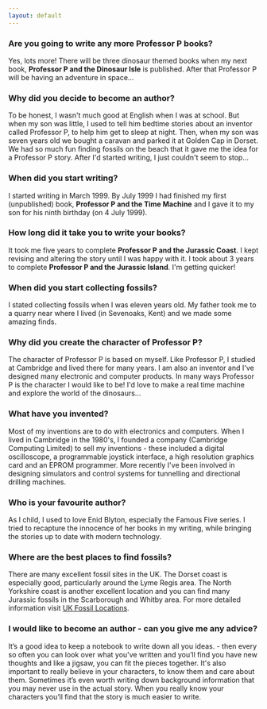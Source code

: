 ```yaml
---
layout: default
---
```


### Are you going to write any more Professor P books?

Yes, lots more! There will be three dinosaur themed books when my next book, **Professor P and the Dinosaur Isle** is published. After that Professor P will be having an adventure in space...

### Why did you decide to become an author?

To be honest, I wasn't much good at English when I was at school. But when my son was little, I used to tell him bedtime stories about an inventor called Professor P, to help him get to sleep at night. Then, when my son was seven years old we bought a caravan and parked it at Golden Cap in Dorset. We had so much fun finding fossils on the beach that it gave me the idea for a Professor P story. After I'd started writing, I just couldn't seem to stop...

### When did you start writing?

I started writing in March 1999. By July 1999 I had finished my first (unpublished) book, **Professor P and the Time Machine** and I gave it to my son for his ninth birthday (on 4 July 1999).

### How long did it take you to write your books?

It took me five years to complete **Professor P and the Jurassic Coast**. I kept revising and altering the story until I was happy with it. I took about 3 years to complete **Professor P and the Jurassic Island**. I'm getting quicker!

### When did you start collecting fossils?

I stated collecting fossils when I was eleven years old. My father took me to a quarry near where I lived (in Sevenoaks, Kent) and we made some amazing finds.

### Why did you create the character of Professor P?

The character of Professor P is based on myself. Like Professor P, I studied at Cambridge and lived there for many years. I am also an inventor and I've designed many electronic and computer products. In many ways Professor P is the character I would like to be! I'd love to make a real time machine and explore the world of the dinosaurs...

### What have you invented?

Most of my inventions are to do with electronics and computers. When I lived in Cambridge in the 1980's, I founded a company (Cambridge Computing Limited) to sell my inventions - these included a digital oscilloscope, a programmable joystick interface, a high resolution graphics card and an EPROM programmer. More recently I've been involved in designing simulators and control systems for tunnelling and directional drilling machines.

### Who is your favourite author?

As I child, I used to love Enid Blyton, especially the Famous Five series. I tried to recapture the innocence of her books in my writing, while bringing the stories up to date with modern technology.

### Where are the best places to find fossils?

There are many excellent fossil sites in the UK. The Dorset coast is especially good, particularly around the Lyme Regis area. The North Yorkshire coast is another excellent location and you can find many Jurassic fossils in the Scarborough and Whitby area. For more detailed information visit [UK Fossil Locations](http://www.discoveringfossils.co.uk/locations.htm).

### I would like to become an author - can you give me any advice?

It’s a good idea to keep a notebook to write down all you ideas. - then every so often you can look over what you've written and you’ll find you have new thoughts and like a jigsaw, you can fit the pieces together. It's also important to really believe in your characters, to know them and care about them. Sometimes it’s even worth writing down background information that you may never use in the actual story. When you really know your characters you’ll find that the story is much easier to write.

